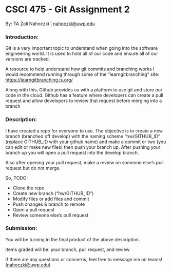 # CSCI 475 - Git Assignment 2
By: TA Zoli Nahoczki | nahoczki@uwp.edu

### Introduction:
Git is a very important topic to understand when going into the software engineering
world. It is used to hold all of our code and ensure all of our versions are tracked.

A resource to help understand how git commits and branching works I would
recommend running through some of the “learngitbranching” site:
https://learngitbranching.js.org/

Along with this, Github provides us with a platform to use git and store our code in the
cloud. Github has a feature where developers can create a pull request and allow
developers to review that request before merging into a branch

### Description:
I have created a repo for everyone to use. The objective is to create a new branch
(branched off develop) with the naming scheme “hw/GITHUB_ID” (replace GITHUB_ID
with your github name) and make a commit or two (you can edit or make new files) then
push your branch up. After pushing your branch up you will open a pull request into the
develop branch.

Also after opening your pull request, make a review on someone else’s pull request but
do not merge.

So, TODO:
- Clone the repo
- Create new branch (“hw/GITHUB_ID”)
- Modify files or add files and commit
- Push changes & branch to remote
- Open a pull request
- Review someone else’s pull request


### Submission:
You will be turning in the final product of the above description.

Items graded will be: your branch, pull request, and review

If there are any questions or concerns, feel free to message me on teams!
(nahoczki@uwp.edu)

